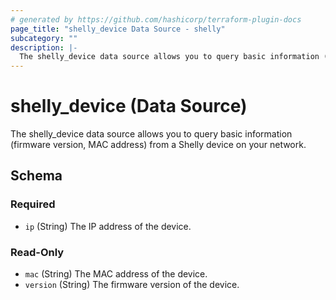 ```yaml
---
# generated by https://github.com/hashicorp/terraform-plugin-docs
page_title: "shelly_device Data Source - shelly"
subcategory: ""
description: |-
  The shelly_device data source allows you to query basic information (firmware version, MAC address) from a Shelly device on your network.
---
```


# shelly_device (Data Source)

The shelly_device data source allows you to query basic information (firmware version, MAC address) from a Shelly device on your network.



<!-- schema generated by tfplugindocs -->
## Schema

### Required

- `ip` (String) The IP address of the device.

### Read-Only

- `mac` (String) The MAC address of the device.
- `version` (String) The firmware version of the device.
